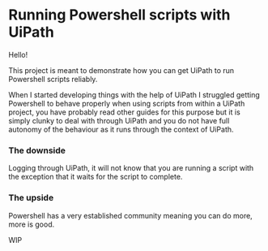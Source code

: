 # Running Powershell scripts with UiPath

Hello!

This project is meant to demonstrate how you can get UiPath to run Powershell scripts reliably.

When I started developing things with the help of UiPath I struggled getting Powershell to behave properly when using scripts from within a UiPath project, you have probably read other guides for this purpose but it is simply clunky to deal with through UiPath and you do not have full autonomy of the behaviour as it runs through the context of UiPath. 

### The downside ###
Logging through UiPath, it will not know that you are running a script with the exception that it waits for the script to complete.

### The upside ###
Powershell has a very established community meaning you can do more, more is good.

WIP
